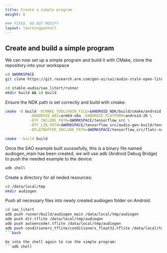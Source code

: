 ```yaml
---
title: Create a simple program
weight: 6

### FIXED, DO NOT MODIFY
layout: learningpathall
---
```


## Create and build a simple program

We can now set up a simple program and build it with CMake, clone the repository into your workspace

```bash
cd $WORKSPACE
git clone https://git.research.arm.com/gen-ai/sai/audio-stale-open-litert/-/tree/main/

cd stable-audio/sao_litert/runner
mkdir build && cd build
```

Ensure the NDK path is set correctly and build with cmake:
```bash
cmake -B build -DCMAKE_TOOLCHAIN_FILE=$ANDROID_NDK/build/cmake/android.toolchain.cmake \
	       -DANDROID_ABI=arm64-v8a -DANDROID_PLATFORM=android-26 \
 	       -DTF_INCLUDE_PATH=$WORKSPACE/tensorflow_src \
 	       -DTF_LIB_PATH=$WORKSPACE/tensorflow_src/audio-gen-build/tensorflow-lite/ \
 	       -DFLATBUFFER_INCLUDE_PATH=$WORKSPACE/tensorflow_src/flatc-native-build/flatbuffers/include

cmake --build build

```

Once the SAO example built sucessfully, this is a binary file named audiogen_main has been created, we will use adb (Android Debug Bridge) to push the needed example to the device:

```bash
adb shell
```

Create a directory for all neded resources:
```bash
cd /data/local/tmp
mkdir audiogen
```
Push all necessary files into newly created audiogen folder on Android.
```bash
cd sao_litert
adb push runner/build/audiogen_main /data/local/tmp/audiogen
adb push dit.tflite /data/local/tmp/audiogen
adb push autoencoder.tflite /data/local/tmp/audiogen
adb push conditioners_tflite/conditioners_float32.tflite /data/local/tmp/audiogen
```bash

Go into the shell again to run the simple program:
```adb shell

```

